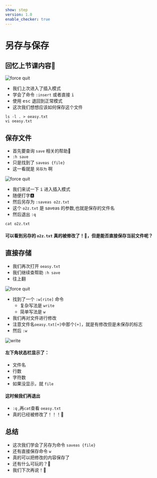 ```yaml
---
show: step
version: 1.0
enable_checker: true
---
```


# 另存与保存

## 回忆上节课内容🤔


![force quit](https://labfile.oss.aliyuncs.com/courses/2840/vim_mode_change.png)

- 我们上次进入了插入模式
- 学会了命令 `:insert` 或者直接 <kbd>i</kbd>
- 使用 <kbd>esc</kbd> 退回到正常模式
- 这次我们想想应该如何保存这个文件

```shell
ls -l . > oeasy.txt
vi oeasy.txt
```

##  保存文件

- 首先要查询 `save` 相关的帮助📕
- `:h save`
- 只是找到了 `saveas {file}`
- 这一看就是 `另存为` 啊

![force quit](https://labfile.oss.aliyuncs.com/courses/2840/saveas.png)

- 我们来试一下 <kbd>i</kbd> 进入插入模式
- 随便打字🅰️
- 然后另存为 `:saveas o2z.txt`
- 这个 `o2z.txt` 是 saveas 的参数,也就是保存的文件名
- 然后退出 `:q` 

```shell
cat o2z.txt
```
#### 可以看到另存的 `o2z.txt` 真的被修改了！🤪，但是能否直接保存当前文件呢？

## 直接存储

- 我们再次打开 `oeasy.txt`
- 我们继续查帮助 `:h save` 
- 往上翻


![force quit](https://labfile.oss.aliyuncs.com/courses/2840/write_com.png)

- 找到了一个 `:w[rite]` 命令
	- 复杂写法是 `write`
	- 简单写法是 `w`
- 我们再对文件进行修改
- 注意文件名`oeasy.txt[+]`中那个`[+]`，就是有修改但是未保存的标志
- 然后 `:w`

![write](https://labfile.oss.aliyuncs.com/courses/2840/writeit.png)

#### 左下角状态栏显示了：

- 文件名
- 行数
- 字符数 
- 如果没显示，就 `file`

#### 这时候我们再退出

- `:q` ,再`cat`查看 `oeasy.txt`
- 真的已经被修改了！！！🤪


## 总结
- 这次我们学会了另存为命令 `saveas {file}`
- 还有直接保存命令 `w`
- 真的可以把修改的内容保存了
- 还有什么可玩的？🤔
- 我们下次再说！👋